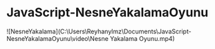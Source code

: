 # JavaScript-NesneYakalamaOyunu

![NesneYakalama](C:\Users\Reyhanylmz\Documents\JavaScript-NesneYakalamaOyunu\video\Nesne Yakalama Oyunu.mp4)